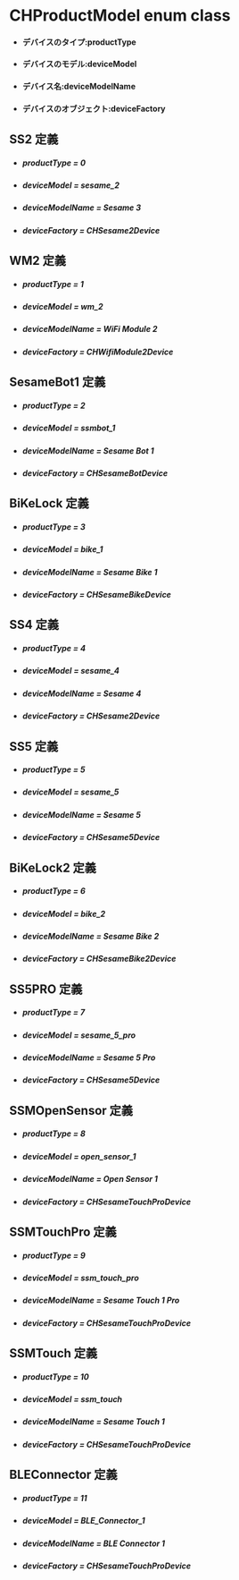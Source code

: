 # CHProductModel enum class
- ####  デバイスのタイプ:productType  
- ####  デバイスのモデル:deviceModel  
- ####  デバイス名:deviceModelName 
- ####  デバイスのオブジェクト:deviceFactory 
## SS2 定義
- ##### productType = 0
- ##### deviceModel = sesame_2
- ##### deviceModelName = Sesame 3
- ##### deviceFactory = CHSesame2Device
## WM2 定義
- ##### productType = 1   
- ##### deviceModel = wm_2   
- ##### deviceModelName = WiFi Module 2   
- ##### deviceFactory = CHWifiModule2Device
## SesameBot1 定義
- ##### productType = 2
- ##### deviceModel = ssmbot_1
- ##### deviceModelName = Sesame Bot 1
- ##### deviceFactory = CHSesameBotDevice
## BiKeLock 定義
- ##### productType = 3
- ##### deviceModel = bike_1
- ##### deviceModelName = Sesame Bike 1
- ##### deviceFactory = CHSesameBikeDevice
  
## SS4 定義
- ##### productType = 4
- ##### deviceModel = sesame_4
- ##### deviceModelName = Sesame 4
- ##### deviceFactory = CHSesame2Device  
## SS5 定義
- ##### productType = 5
- ##### deviceModel = sesame_5
- ##### deviceModelName = Sesame 5
- ##### deviceFactory = CHSesame5Device
## BiKeLock2 定義
- ##### productType = 6
- ##### deviceModel = bike_2
- ##### deviceModelName = Sesame Bike 2
- ##### deviceFactory = CHSesameBike2Device

## SS5PRO 定義
- ##### productType = 7
- ##### deviceModel = sesame_5_pro
- ##### deviceModelName = Sesame 5 Pro
- ##### deviceFactory = CHSesame5Device


## SSMOpenSensor 定義
- ##### productType = 8
- ##### deviceModel = open_sensor_1
- ##### deviceModelName = Open Sensor 1
- ##### deviceFactory = CHSesameTouchProDevice

## SSMTouchPro 定義
- ##### productType = 9
- ##### deviceModel = ssm_touch_pro
- ##### deviceModelName = Sesame Touch 1 Pro
- ##### deviceFactory = CHSesameTouchProDevice
## SSMTouch 定義
- ##### productType = 10
- ##### deviceModel = ssm_touch
- ##### deviceModelName = Sesame Touch 1 
- ##### deviceFactory = CHSesameTouchProDevice
## BLEConnector 定義
- ##### productType = 11
- ##### deviceModel = BLE_Connector_1
- ##### deviceModelName = BLE Connector 1
- ##### deviceFactory = CHSesameTouchProDevice

